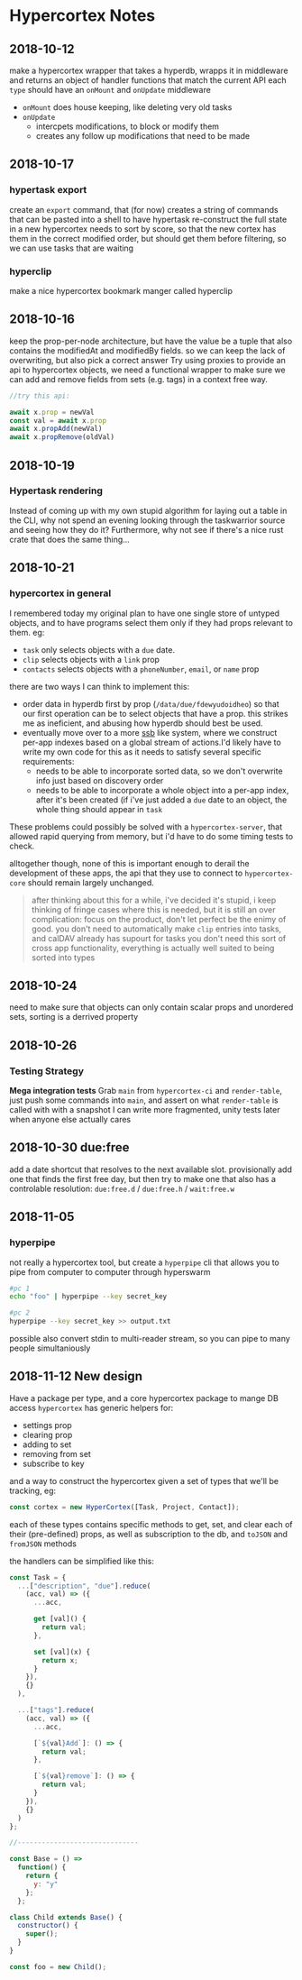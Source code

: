 # Hypercortex Notes

## 2018-10-12

make a hypercortex wrapper that takes a hyperdb, wrapps it in middleware and returns an object of handler functions that match the current API
each `type` should have an `onMount` and `onUpdate` middleware

- `onMount` does house keeping, like deleting very old tasks
- `onUpdate`
  - intercpets modifications, to block or modify them
  - creates any follow up modifications that need to be made

## 2018-10-17

### hypertask export

create an `export` command, that (for now) creates a string of commands that can be pasted into a shell to have hypertask re-construct the full state in a new hypercortex
needs to sort by score, so that the new cortex has them in the correct modified order, but should get them before filtering, so we can use tasks that are waiting

### hyperclip

make a nice hypercortex bookmark manger called hyperclip

## 2018-10-16

keep the prop-per-node architecture, but have the value be a tuple that also contains the modifiedAt and modifiedBy fields. so we can keep the lack of overwriting, but also pick a correct answer
Try using proxies to provide an api to hypercortex objects, we need a functional wrapper to make sure we can add and remove fields from sets (e.g. tags) in a context free way.

```js
//try this api:

await x.prop = newVal
const val = await x.prop
await x.propAdd(newVal)
await x.propRemove(oldVal)
```

## 2018-10-19

### Hypertask rendering

Instead of coming up with my own stupid algorithm for laying out a table in the CLI, why not spend an evening looking through the taskwarrior source and seeing how they do it?
Furthermore, why not see if there's a nice rust crate that does the same thing...

## 2018-10-21

### hypercortex in general

I remembered today my original plan to have one single store of untyped objects, and to have programs select them only if they had props relevant to them. eg:

- `task` only selects objects with a `due` date.
- `clip` selects objects with a `link` prop
- `contacts` selects objects with a `phoneNumber`, `email`, or `name` prop

there are two ways I can think to implement this:

- order data in hyperdb first by prop (`/data/due/fdewyudoidheo`) so that our first operation can be to select objects that have a prop. this strikes me as ineficient, and abusing how hyperdb should best be used.
- eventually move over to a more [ssb](https://github.com/noffle/multifeed-index) like system, where we construct per-app indexes based on a global stream of actions.I'd likely have to write my own code for this as it needs to satisfy several specific requirements:
  - needs to be able to incorporate sorted data, so we don't overwrite info just based on discovery order
  - needs to be able to incorporate a whole object into a per-app index, after it's been created (if i've just added a `due` date to an object, the whole thing should appear in `task`

These problems could possibly be solved with a `hypercortex-server`, that allowed rapid querying from memory, but i'd have to do some timing tests to check.

alltogether though, none of this is important enough to derail the development of these apps, the api that they use to connect to `hypercortex-core` should remain largely unchanged.

> after thinking about this for a while, i've decided it's stupid, i keep thinking of fringe cases where this is needed, but it is still an over complication: focus on the product, don't let perfect be the enimy of good. you don't need to automatically make `clip` entries into tasks, and calDAV already has supourt for tasks you don't need this sort of cross app functionality, everything is actually well suited to being sorted into types

## 2018-10-24

need to make sure that objects can only contain scalar props and unordered sets, sorting is a derrived property

## 2018-10-26

### Testing Strategy

**Mega integration tests**
Grab `main` from `hypercortex-ci` and `render-table`, just push some commands into `main`, and assert on what `render-table` is called with with a snapshot
I can write more fragmented, unity tests later when anyone else actually cares

## 2018-10-30 due:free

add a date shortcut that resolves to the next available slot.
provisionally add one that finds the first free day, but then try to make one that also has a controlable resolution:
`due:free.d` / `due:free.h` / `wait:free.w`

## 2018-11-05

### hyperpipe

not really a hypercortex tool, but create a `hyperpipe` cli that allows you to pipe from computer to computer through hyperswarm

```sh
#pc 1
echo "foo" | hyperpipe --key secret_key

#pc 2
hyperpipe --key secret_key >> output.txt
```

possible also convert stdin to multi-reader stream, so you can pipe to many people simultaniously

## 2018-11-12 New design

Have a package per type, and a core hypercortex package to mange DB access
`hypercortex` has generic helpers for:

- settings prop
- clearing prop
- adding to set
- removing from set
- subscribe to key

and a way to construct the hypercortex given a set of types that we'll be tracking, eg:

```js
const cortex = new HyperCortex([Task, Project, Contact]);
```

each of these types contains specific methods to get, set, and clear each of their (pre-defined) props, as well as subscription to the db, and `toJSON` and `fromJSON` methods

the handlers can be simplified like this:

```js
const Task = {
  ...["description", "due"].reduce(
    (acc, val) => ({
      ...acc,

      get [val]() {
        return val;
      },

      set [val](x) {
        return x;
      }
    }),
    {}
  ),

  ...["tags"].reduce(
    (acc, val) => ({
      ...acc,

      [`${val}Add`]: () => {
        return val;
      },

      [`${val}remove`]: () => {
        return val;
      }
    }),
    {}
  )
};

//------------------------------

const Base = () =>
  function() {
    return {
      y: "y"
    };
  };

class Child extends Base() {
  constructor() {
    super();
  }
}

const foo = new Child();
```
